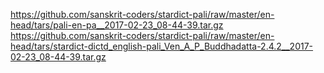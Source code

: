 <https://github.com/sanskrit-coders/stardict-pali/raw/master/en-head/tars/pali-en-pa__2017-02-23_08-44-39.tar.gz>
<https://github.com/sanskrit-coders/stardict-pali/raw/master/en-head/tars/stardict-dictd_english-pali_Ven_A_P_Buddhadatta-2.4.2__2017-02-23_08-44-39.tar.gz>
